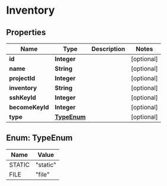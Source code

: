 

# Inventory


## Properties

| Name | Type | Description | Notes |
|------------ | ------------- | ------------- | -------------|
|**id** | **Integer** |  |  [optional] |
|**name** | **String** |  |  [optional] |
|**projectId** | **Integer** |  |  [optional] |
|**inventory** | **String** |  |  [optional] |
|**sshKeyId** | **Integer** |  |  [optional] |
|**becomeKeyId** | **Integer** |  |  [optional] |
|**type** | [**TypeEnum**](#TypeEnum) |  |  [optional] |



## Enum: TypeEnum

| Name | Value |
|---- | -----|
| STATIC | &quot;static&quot; |
| FILE | &quot;file&quot; |




